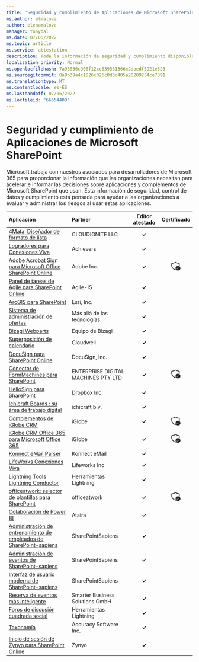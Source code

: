 ```yaml
---
title: 'Seguridad y cumplimiento de Aplicaciones de Microsoft SharePoint: todas las aplicaciones'
ms.author: elmalova
author: elenamalova
manager: tonybal
ms.date: 07/06/2022
ms.topic: article
ms.service: attestation
description: Toda la información de seguridad y cumplimiento disponible para todas las aplicaciones de Microsoft SharePoint.
localization_priority: Normal
ms.openlocfilehash: 7a93836c906f12cc639561366e2dbedf5921e523
ms.sourcegitcommit: 0a0b39a4c1826c026c0d3c405a20209254ce7891
ms.translationtype: MT
ms.contentlocale: es-ES
ms.lasthandoff: 07/06/2022
ms.locfileid: "66654409"
---
```

# <a name="microsoft-sharepoint-apps-security-and-compliance"></a>Seguridad y cumplimiento de Aplicaciones de Microsoft SharePoint

Microsoft trabaja con nuestros asociados para desarrolladores de Microsoft 365 para proporcionar la información que las organizaciones necesitan para acelerar e informar las decisiones sobre aplicaciones y complementos de Microsoft SharePoint que usan. Esta información de seguridad, control de datos y cumplimiento está pensada para ayudar a las organizaciones a evaluar y administrar los riesgos al usar estas aplicaciones.

| **Aplicación** | **Partner** | **Editor atestado** | **Certificado** |
|:--------|:------------|:----------------------:|:-------------:|
| [4Mata: Diseñador de formato de lista](./cloudignite-llc-4mata-list-formatting-designer.md) | CLOUDIGNITE LLC | **✓** |  |
| [Logradores para Conexiones Viva](./achievers-for-viva-connections.md) | Achievers | **✓** |  |
| [Adobe Acrobat Sign para Microsoft Office SharePoint Online](./adobe-inc-acrobat-sign-for-microsoft-sharepoint-online.md) | Adobe Inc. | **✓** | <img alt="Certified application badge" src="../media/certified-badge.png" height="25" width="25" /> |
| [Panel de tareas de Agile para SharePoint Online](./agile-is-task-board-for-sharepoint-online.md) | Agile-IS | **✓** |  |
| [ArcGIS para SharePoint](./esri-inc-arcgis-for-sharepoint.md) | Esri, Inc. | **✓** |  |
| [Sistema de administración de ofertas](./beyond-technologies-bid-management-system.md) | Más allá de las tecnologías | **✓** |  |
| [Bizagi Webparts](./bizagi-team-webparts.md) | Equipo de Bizagi | **✓** |  |
| [Superposición de calendario](./cloudwell-calendar-overlay.md) | Cloudwell | **✓** |  |
| [DocuSign para SharePoint Online](./docusign-inc-for-sharepoint-online.md) | DocuSign, Inc. | **✓** |  |
| [Conector de FormMachines para SharePoint](./enterprise-digital-machines-pty-ltd-formmachines-connector-for-sharepoint.md) | ENTERPRISE DIGITAL MACHINES PTY LTD | **✓** | <img alt="Certified application badge" src="../media/certified-badge.png" height="25" width="25" /> |
| [HelloSign para SharePoint](./dropbox-inc-hellosign-for-sharepoint.md) | Dropbox Inc. | **✓** |  |
| [Ichicraft Boards : su área de trabajo digital](./ichicraft-bv-boards-your-digital-workplace.md) | ichicraft b.v. | **✓** |  |
| [Complementos de iGlobe CRM](./iglobe-crm-add-ons.md) | iGlobe | **✓** | <img alt="Certified application badge" src="../media/certified-badge.png" height="25" width="25" /> |
| [iGlobe CRM Office 365 para Microsoft Office 365](./iglobe-crm-office-365-for-microsoft.md) | iGlobe | **✓** | <img alt="Certified application badge" src="../media/certified-badge.png" height="25" width="25" /> |
| [Konnect eMail Parser](./konnect-email-parser.md) | Konnect eMail | **✓** |  |
| [LifeWorks Conexiones Viva](./lifeworks-inc-viva-connections.md) | Lifeworks Inc | **✓** |  |
| [Lightning Tools Lightning Conductor](./lightning-tools-conductor.md) | Herramientas Lightning | **✓** |  |
| [officeatwork: selector de plantillas para SharePoint](./officeatwork-officeatworktemplate-chooser-for-sharepoint.md) | officeatwork | **✓** | <img alt="Certified application badge" src="../media/certified-badge.png" height="25" width="25" /> |
| [Colaboración de Power BI](./ataira-power-bi-collaboration.md) | Ataira | **✓** |  |
| [Administración de entrenamiento de empleados de SharePoint-sapiens](./sharepointsapiens-employee-training-management.md) | SharePointSapiens | **✓** |  |
| [Administración de eventos de SharePoint-sapiens](./sharepointsapiens-event-management.md) | SharePointSapiens | **✓** |  |
| [Interfaz de usuario moderna de SharePoint-sapiens](./sharepointsapiens-modern-user-interface.md) | SharePointSapiens | **✓** |  |
| [Reserva de eventos más inteligente](./smarter-business-solutions-gmbh-event-booking.md) | Smarter Business Solutions GmbH | **✓** |  |
| [Foros de discusión cuadrada social](./lightning-tools-social-squared-discussion-forums.md) | Herramientas Lightning | **✓** |  |
| [Taxonomía](./accuracy-software-inc-taxonomy.md) | Accuracy Software Inc. | **✓** |  |
| [Inicio de sesión de Zynyo para SharePoint Online](./zynyo-sign-for-sharepoint-online.md) | Zynyo | **✓** |  |
